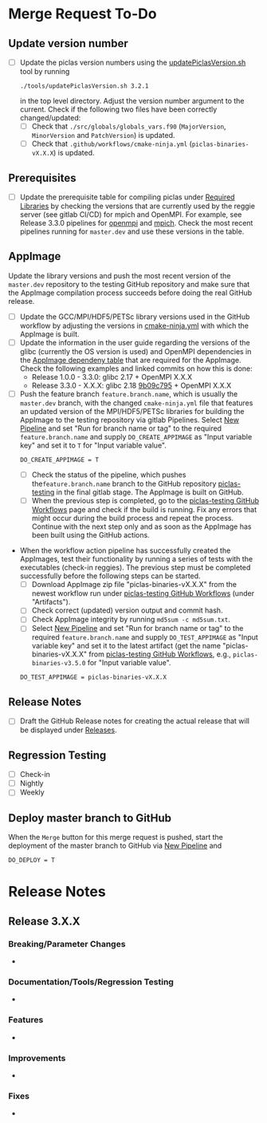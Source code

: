 # Merge Request To-Do

## Update version number
* [ ] Update the piclas version numbers using the [updatePiclasVersion.sh](https://github.com/piclas-framework/piclas/blob/master/tools/updatePiclasVersion.sh) tool by running
    ```
    ./tools/updatePiclasVersion.sh 3.2.1
    ```
  in the top level directory. Adjust the version number argument to the current. Check if the following two files have been correctly changed/updated:
  * [ ] Check that `./src/globals/globals_vars.f90` (`MajorVersion`, `MinorVersion` and `PatchVersion`) is updated.
  * [ ] Check that `.github/workflows/cmake-ninja.yml` (`piclas-binaries-vX.X.X`) is updated.

## Prerequisites
* [ ] Update the prerequisite table for compiling piclas under [Required Libraries](https://piclas.readthedocs.io/en/latest/userguide/installation.html#required-libraries) by checking the versions that are currently used by the reggie server (see gitlab CI/CD) for mpich and OpenMPI. For example, see Release 3.3.0 pipelines for [openmpi](https://piclas.boltzplatz.eu/piclas/piclas/-/jobs/675270) and [mpich](https://piclas.boltzplatz.eu/piclas/piclas/-/jobs/674955). Check the most recent pipelines running for `master.dev` and use these versions in the table.

## AppImage
Update the library versions and push the most recent version of the `master.dev` repository to the testing GitHub repository and make sure that the AppImage compilation process succeeds before doing the real GitHub release.
  * [ ] Update the GCC/MPI/HDF5/PETSc library versions used in the GitHub workflow by adjusting the versions in [cmake-ninja.yml](https://piclas.boltzplatz.eu/piclas/piclas/-/blob/master.dev/.github/workflows/cmake-ninja.yml) with which the AppImage is built.
  * [ ] Update the information in the user guide regarding the versions of the glibc (currently the OS version is used) and OpenMPI dependencies in the [AppImage dependeny table](https://piclas.readthedocs.io/en/latest/userguide/installation.html#appimage-executable-download) that are required for the AppImage. Check the following examples and linked commits on how this is done:
    *  Release 1.0.0 - 3.3.0: glibc 2.17 + OpenMPI X.X.X
    *  Release 3.3.0 - X.X.X: glibc 2.18 [9b09c795](https://piclas.boltzplatz.eu/piclas/piclas/-/commit/9b09c7957800915cbdf5ecc4a0d8ba43993060da) + OpenMPI X.X.X
  * [ ] Push the feature branch `feature.branch.name`, which is usually the `master.dev` branch, with the changed `cmake-ninja.yml` file that features an updated version of the MPI/HDF5/PETSc libraries for building the AppImage to the testing repository via gitlab Pipelines. Select [New Pipeline](https://piclas.boltzplatz.eu/piclas/piclas/-/pipelines/new) and set "Run for branch name or tag" to the required `feature.branch.name` and supply `DO_CREATE_APPIMAGE` as "Input variable key" and set it to `T` for "Input variable value".
    ```
    DO_CREATE_APPIMAGE = T
    ```
    * [ ] Check the status of the pipeline, which pushes the`feature.branch.name` branch to the GitHub repository [piclas-testing](https://github.com/scopplestone/piclas-testing) in the final gitlab stage. The AppImage is built on GitHub.
    * [ ] When the previous step is completed, go to the [piclas-testing GitHub Workflows](https://github.com/scopplestone/piclas-testing/actions) page and check if the build is running. Fix any errors that might occur during the build process and repeat the process. Continue with the next step only and as soon as the AppImage has been built using the GitHub actions.
  * When the workflow action pipeline has successfully created the AppImages, test their functionality by running a series of tests with the executables (check-in reggies). The previous step must be completed successfully before the following steps can be started.
    - [ ] Download AppImage zip file "piclas-binaries-vX.X.X" from the newest workflow run under [piclas-testing GitHub Workflows](https://github.com/scopplestone/piclas-testing/actions) (under "Artifacts").
    - [ ] Check correct (updated) version output and commit hash.
    - [ ] Check AppImage integrity by running `md5sum -c md5sum.txt`.
    - [ ] Select [New Pipeline](https://piclas.boltzplatz.eu/piclas/piclas/-/pipelines/new) and set "Run for branch name or tag" to the required `feature.branch.name` and supply `DO_TEST_APPIMAGE` as "Input variable key" and set it to the latest artifact (get the name "piclas-binaries-vX.X.X" from [piclas-testing GitHub Workflows](https://github.com/scopplestone/piclas-testing/actions), e.g., `piclas-binaries-v3.5.0` for "Input variable value".
    
    ```
    DO_TEST_APPIMAGE = piclas-binaries-vX.X.X
    ```
## Release Notes
* [ ] Draft the GitHub Release notes for creating the actual release that will be displayed under [Releases](https://github.com/piclas-framework/piclas/releases).

## Regression Testing

* [ ] Check-in
* [ ] Nightly
* [ ] Weekly

## Deploy master branch to GitHub
When the `Merge` button for this merge request is pushed, start the deployment of the master branch to GitHub via [New Pipeline](https://piclas.boltzplatz.eu/piclas/piclas/-/pipelines/new) and

```
DO_DEPLOY = T
```

# Release Notes

## Release 3.X.X

### Breaking/Parameter Changes

*

### Documentation/Tools/Regression Testing

*

### Features

*

### Improvements

*

### Fixes

*